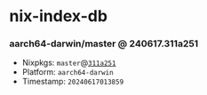 # nix-index-db
### aarch64-darwin/master @ 240617.311a251
- Nixpkgs: `master`@[`311a251`](https://github.com/NixOS/nixpkgs/commit/311a2516f09102b069951a94a15d61f7a1772427)
- Platform: `aarch64-darwin`
- Timestamp: `20240617013859`
